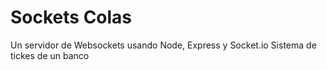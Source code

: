 # Sockets Colas

Un servidor de Websockets usando Node, Express y Socket.io
Sistema de tickes de un banco

